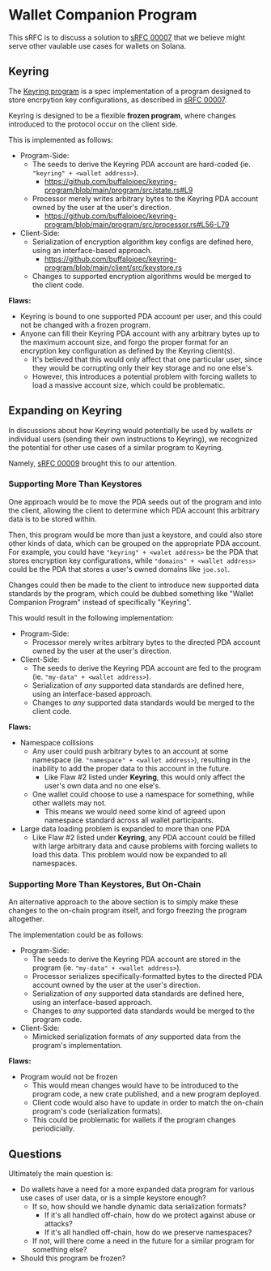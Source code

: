 # Wallet Companion Program

This sRFC is to discuss a solution to [sRFC 00007](https://forum.solana.com/t/srfc-00007-encryption-standard-for-solana-keypairs/65) that we believe might serve other vaulable use cases for wallets on Solana.

## Keyring

The [Keyring program](https://github.com/buffalojoec/keyring-program) is a spec implementation of a program designed to store encrpytion key configurations, as described in [sRFC 00007](https://forum.solana.com/t/srfc-00007-encryption-standard-for-solana-keypairs/65).

Keyring is designed to be a flexible **frozen program**, where changes introduced to the protocol occur on the client side.

This is implemented as follows:

- Program-Side:
  - The seeds to derive the Keyring PDA account are hard-coded (ie. `"keyring" + <wallet address>`).
    - <https://github.com/buffalojoec/keyring-program/blob/main/program/src/state.rs#L9>
  - Processor merely writes arbitrary bytes to the Keyring PDA account owned by the user at the user's direction.
    - <https://github.com/buffalojoec/keyring-program/blob/main/program/src/processor.rs#L56-L79>
- Client-Side:
  - Serialization of encryption algorithm key configs are defined here, using an interface-based approach.
    - <https://github.com/buffalojoec/keyring-program/blob/main/client/src/keystore.rs>
  - Changes to supported encryption algorithms would be merged to the client code.

**Flaws:**

- Keyring is bound to one supported PDA account per user, and this could not be changed with a frozen program.
- Anyone can fill their Keyring PDA account with any arbitrary bytes up to the maximum account size, and forgo the proper format for an encryption key configuration as defined by the Keyring client(s).
  - It's believed that this would only affect that one particular user, since they would be corrupting only their key storage and no one else's.
  - However, this introduces a potential problem with forcing wallets to load a massive account size, which could be problematic.

## Expanding on Keyring

In discussions about how Keyring would potentially be used by wallets _or_ individual users (sending their own instructions to Keyring), we recognized the potential for other use cases of a similar program to Keyring.

Namely, [sRFC 00009](https://forum.solana.com/t/srfc-00009-sign-in-with-programmable-smart-wallets-using-off-chain-delegates/104) brought this to our attention.

### Supporting More Than Keystores

One approach would be to move the PDA seeds out of the program and into the client, allowing the client to determine which PDA account this arbitrary data is to be stored within.

Then, this program would be more than just a keystore, and could also store other kinds of data, which can be grouped on the appropriate PDA account. For example, you could have `"keyring" + <walet address>` be the PDA that stores encryption key configurations, while `"domains" + <wallet address>` could be the PDA that stores a user's owned domains like `joe.sol`.

Changes could then be made to the client to introduce new supported data standards by the program, which could be dubbed something like "Wallet Companion Program" instead of specifically "Keyring".

This would result in the following implementation:

- Program-Side:
  - Processor merely writes arbitrary bytes to the directed PDA account owned by the user at the user's direction.
- Client-Side:
  - The seeds to derive the Keyring PDA account are fed to the program (ie. `"my-data" + <wallet address>`).
  - Serialization of _any_ supported data standards are defined here, using an interface-based approach.
  - Changes to _any_ supported data standards would be merged to the client code.

**Flaws:**

- Namespace collisions
  - Any user could push arbitrary bytes to an account at some namespace (ie. `"namespace" + <wallet address>`), resulting in the inability to add the proper data to this account in the future.
    - Like Flaw #2 listed under **Keyring**, this would only affect the user's own data and no one else's.
  - One wallet could choose to use a namespace for something, while other wallets may not.
    - This means we would need some kind of agreed upon namespace standard across all wallet participants.
- Large data loading problem is expanded to more than one PDA
  - Like Flaw #2 listed under **Keyring**, any PDA account could be filled with large arbitrary data and cause problems with forcing wallets to load this data. This problem would now be expanded to all namespaces.

### Supporting More Than Keystores, But On-Chain

An alternative approach to the above section is to simply make these changes to the on-chain program itself, and forgo freezing the program altogether.

The implementation could be as follows:

- Program-Side:
  - The seeds to derive the Keyring PDA account are stored in the program (ie. `"my-data" + <wallet address>`).
  - Processor serializes specifically-formatted bytes to the directed PDA account owned by the user at the user's direction.
  - Serialization of _any_ supported data standards are defined here, using an interface-based approach.
  - Changes to _any_ supported data standards would be merged to the program code.
- Client-Side:
  - Mimicked serialization formats of _any_ supported data from the program's implementation.

**Flaws:**

- Program would not be frozen
  - This would mean changes would have to be introduced to the program code, a new crate published, and a new program deployed.
  - Client code would also have to update in order to match the on-chain program's code (serialization formats).
  - This could be problematic for wallets if the program changes periodicially.

## Questions

Ultimately the main question is:

- Do wallets have a need for a more expanded data program for various use cases of user data, or is a simple keystore enough?
  - If so, how should we handle dynamic data serialization formats?
    - If it's all handled off-chain, how do we protect against abuse or attacks?
    - If it's all handled off-chain, how do we preserve namespaces?
  - If not, will there come a need in the future for a similar program for something else?
- Should this program be frozen?
